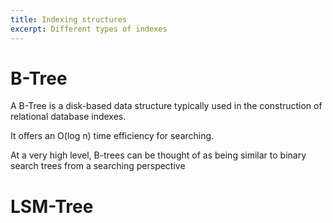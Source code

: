 ```yaml
---
title: Indexing structures
excerpt: Different types of indexes
---
```


# B-Tree
A B-Tree is a disk-based data structure typically used in the construction of
relational database indexes.

It offers an O(log n) time efficiency for searching.

At a very high level, B-trees can be thought of as being similar to
binary search trees from a searching perspective

# LSM-Tree
